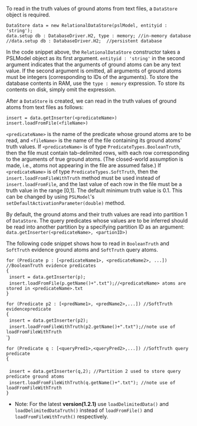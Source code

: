 To read in the truth values of ground atoms from text files, a `DataStore` object is required. 

`DataStore data = new RelationalDataStore(pslModel, entityid : 'string');`<br/>
`data.setup db : DatabaseDriver.H2, type : memory; //in-memory database` <br/>
`//data.setup db : DatabaseDriver.H2;  //persistent database`<br/>

In the code snippet above, the `RelationalDataStore` constructor takes a PSLModel object as its first argument. `entityid : 'string'` in the second argument indicates that the arguments of ground atoms can be any text value. If the second argument is omitted, all arguments of ground atoms must be integers (corresponding to IDs of the arguments). To store the database contents in RAM, use the `type : memory` expression. To store its contents on disk, simply omit the expression. 

After a `DataStore` is created, we can read in the truth values of ground atoms from text files as follows:

`insert = data.getInserter(<predicateName>)` <br/>
`insert.loadFromFile(<fileName>)`

`<predicateName>` is the name of the predicate whose ground atoms are to be read,  and `<fileName>` is the name of the file containing its ground atoms' truth values. If `<predicateName>` is of type `PredicateTypes.BooleanTruth`, then the file must contain tab-delimited rows, with each row corresponding to the arguments of true ground atoms. (The closed-world assumption is made, i.e., atoms not appearing in the file are assumed false.) If `<predicateName>` is of type `PredicateTypes.SoftTruth`, then the `insert.loadFromFileWithTruth` method must be used instead of `insert.loadFromFile`, and the last value of each row in the file must be a truth value in the range [0,1]. The default minimum truth value is 0.1. This can be changed by using `PSLModel`'s `setDefaultActivationParameter(double)` method.

By default, the ground atoms and their truth values are read into partition 1 of `DataStore`. The query predicates whose values are to be inferred should be read into another partition by a specifying partition ID as an argument: `data.getInserter(<predicateName>, <partionID>)`

The following code snippet shows how to read in `BooleanTruth` and `SoftTruth` evidence ground atoms and `SoftTruth` query atoms.

`for (Predicate p : [<predicateName1>, <predicateName2>, ...]) //BooleanTruth evidence predicates` <br/>
`{`<br/>
&nbsp;&nbsp;`insert = data.getInserter(p);`<br/>
&nbsp;&nbsp;`insert.loadFromFile(p.getName()+".txt");//<predicateName> atoms are stored in <predicateName>.txt`<br/>
`}`<br/>

`for (Predicate p2 : [<predName1>, <predName2>,...]) //SoftTruth evidencepredicate` <br/>
`{`<br/>
&nbsp;&nbsp;`insert = data.getInserter(p2);`<br/>
&nbsp;&nbsp;`insert.loadFromFileWithTruth(p2.getName()+".txt");//note use of loadFromFileWithTruth`<br/> 
`}<br/>

`for (Predicate q : [<queryPred1>,<queryPred2>,...]) //SoftTruth query predicate` <br/>
`{`<br/>   
&nbsp;&nbsp;`insert = data.getInserter(q,2); //Partition 2 used to store query predicate ground atoms` <br/>
&nbsp;&nbsp;`insert.loadFromFileWithTruth(q.getName()+".txt"); //note use of loadFromFileWithTruth`<br/> 
`}`<br/>

* Note: For the latest **version(1.2.1)** use `loadDelimitedData()` and `loadDelimitedDataTruth()` instead of `loadFromFile()` and `loadFromFileWithTruth()` respectively.







